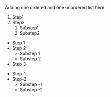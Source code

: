 Adding one ordered and one unordered list here:

1. Step1
2. Step2
    1. Substep1
    2. Substep2



- Step 1
- Step 2
  - Substep 1
  - Substep 2
- Step 3


* Step-1
* Step-2
    * Substep -1 
    * Substep -2
